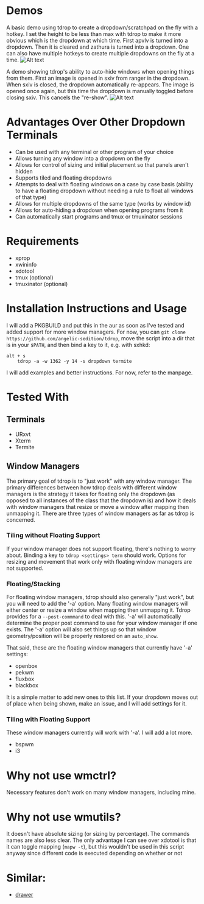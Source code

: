 # Demos






A basic demo using tdrop to create a dropdown/scratchpad on the fly with a hotkey. I set the height to be less than max with tdrop to make it more obvious which is the dropdown at which time. First apvlv is turned into a dropdown. Then it is cleared and zathura is turned into a dropdown. One can also have multiple hotkeys to create multiple dropdowns on the fly at a time.
![Alt text](http://angelic-sedition.github.io/tdrop/assets/on_the_fly.gif "On the fly creation")

A demo showing tdrop's ability to auto-hide windows when opening things from them. First an image is opened in sxiv from ranger in the dropdown. When sxiv is closed, the dropdown automatically re-appears. The image is opened once again, but this time the dropdown is manually toggled before closing sxiv. This cancels the "re-show".
![Alt text](http://angelic-sedition.github.io/tdrop/assets/auto_hide.gif "Auto Hiding")

# Advantages Over Other Dropdown Terminals
- Can be used with any terminal or other program of your choice
- Allows turning any window into a dropdown on the fly
- Allows for control of sizing and initial placement so that panels aren't hidden
- Supports tiled and floating dropdowns
- Attempts to deal with floating windows on a case by case basis (ability to have a floating dropdown without needing a rule to float all windows of that type)
- Allows for multiple dropdowns of the same type (works by window id)
- Allows for auto-hiding a dropdown when opening programs from it
- Can automatically start programs and tmux or tmuxinator sessions

# Requirements
- xprop
- xwininfo
- xdotool
- tmux (optional)
- tmuxinator (optional)

# Installation Instructions and Usage
I will add a PKGBUILD and put this in the aur as soon as I've tested and added support for more window managers. For now, you can `git clone https://github.com/angelic-sedition/tdrop`, move the script into a dir that is in your `$PATH`, and then bind a key to it, e.g. with sxhkd:

```
alt + s
	tdrop -a -w 1362 -y 14 -s dropdown termite
```

I will add examples and better instructions. For now, refer to the manpage.

# Tested With
## Terminals
- URxvt
- Xterm
- Termite

## Window Managers
The primary goal of tdrop is to "just work" with any window manager. The primary differences between how tdrop deals with different window managers is the strategy it takes for floating only the dropdown (as opposed to all instances of the class that the dropdown is) and how it deals with window managers that resize or move a window after mapping then unmapping it. There are three types of window managers as far as tdrop is concerned.

### Tiling without Floating Support
If your window manager does not support floating, there's nothing to worry about. Binding a key to `tdrop <settings> term` should work. Options for resizing and movement that work only with floating window managers are not supported.

### Floating/Stacking
For floating window managers, tdrop should also generally "just work", but you will need to add the '-a' option. Many floating window managers will either center or resize a window when mapping then unmapping it. Tdrop provides for a `--post-commmand` to deal with this. '-a' will automatically determine the proper post command to use for your window manager if one exists. The '-a' option will also set things up so that window geometry/position will be properly restored on an `auto_show`.

That said, these are the floating window managers that currently have '-a' settings:
- openbox
- pekwm
- fluxbox
- blackbox

It is a simple matter to add new ones to this list. If your dropdown moves out of place when being shown, make an issue, and I will add settings for it.

### Tiling with Floating Support
These window managers currently will work with '-a'. I will add a lot more.
- bspwm
- i3

# Why not use wmctrl?
Necessary features don't work on many window managers, including mine.

# Why not use wmutils?
It doesn't have absolute sizing (or sizing by percentage). The commands names are also less clear. The only advantage I can see over xdotool is that it can toggle mapping (`mapw -t`), but this wouldn't be used in this script anyway since different code is executed depending on whether or not 

# Similar:
- [drawer](https://github.com/lharding/lsh-bin/blob/master/drawer)

